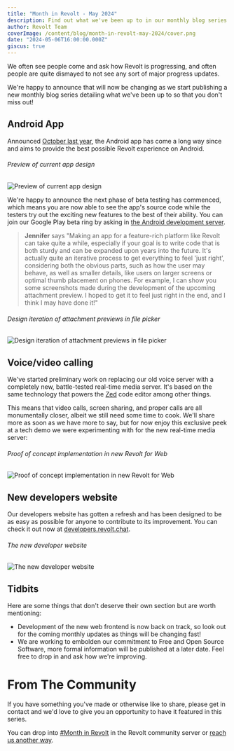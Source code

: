 ```yaml
---
title: "Month in Revolt - May 2024"
description: Find out what we've been up to in our monthly blog series.
author: Revolt Team
coverImage: /content/blog/month-in-revolt-may-2024/cover.png
date: "2024-05-06T16:00:00.000Z"
giscus: true
---
```


We often see people come and ask how Revolt is progressing, and often people are quite dismayed to not see any sort of major progress updates.

We're happy to announce that will now be changing as we start publishing a new monthly blog series detailing what we've been up to so that you don't miss out!

## Android App

Announced [October last year](/posts/revolt-on-the-go), the Android app has come a long way since and aims to provide the best possible Revolt experience on Android.

###### Preview of current app design

![Preview of current app design](/content/blog/month-in-revolt-may-2024/android-1.png)

We're happy to announce the next phase of beta testing has commenced, which means you are now able to see the app's source code while the testers try out the exciting new features to the best of their ability. You can join our Google Play beta ring by asking in [the Android development server](https://rvlt.gg/PYDppbnD).

> **Jennifer** says "Making an app for a feature-rich platform like Revolt can take quite a while, especially if your goal is to write code that is both sturdy and can be expanded upon years into the future. It's actually quite an iterative process to get everything to feel 'just right', considering both the obvious parts, such as how the user may behave, as well as smaller details, like users on larger screens or optimal thumb placement on phones. For example, I can show you some screenshots made during the development of the upcoming attachment preview. I hoped to get it to feel just right in the end, and I think I may have done it!"

###### Design iteration of attachment previews in file picker

![Design iteration of attachment previews in file picker](/content/blog/month-in-revolt-may-2024/android-2.png)

## Voice/video calling

We've started preliminary work on replacing our old voice server with a completely new, battle-tested real-time media server. It's based on the same technology that powers the [Zed](https://zed.dev/) code editor among other things.

This means that video calls, screen sharing, and proper calls are all monumentally closer, albeit we still need some time to cook. We'll share more as soon as we have more to say, but for now enjoy this exclusive peek at a tech demo we were experimenting with for the new real-time media server:

###### Proof of concept implementation in new Revolt for Web

![Proof of concept implementation in new Revolt for Web](/content/blog/month-in-revolt-may-2024/rtc-1.png)

## New developers website

Our developers website has gotten a refresh and has been designed to be as easy as possible for anyone to contribute to its improvement. You can check it out now at [developers.revolt.chat](https://developers.revolt.chat).

###### The new developer website

![The new developer website](/content/blog/month-in-revolt-may-2024/dev-1.png)

## Tidbits

Here are some things that don't deserve their own section but are worth mentioning:

-   Development of the new web frontend is now back on track, so look out for the coming monthly updates as things will be changing fast!
-   We are working to embolden our commitment to Free and Open Source Software, more formal information will be published at a later date. Feel free to drop in and ask how we're improving.

# From The Community

If you have something you've made or otherwise like to share, please get in contact and we'd love to give you an opportunity to have it featured in this series.

You can drop into [#Month in Revolt](https://rvlt.gg/Testers) in the Revolt community server or [reach us another way](https://support.revolt.chat/contact).
